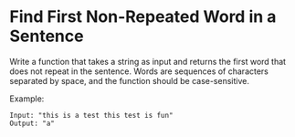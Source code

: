 # Find First Non-Repeated Word in a Sentence
Write a function that takes a string as input and returns the first word that does not repeat in the sentence. Words are sequences of characters separated by space, and the function should be case-sensitive.

Example:
```
Input: "this is a test this test is fun"
Output: "a"
```